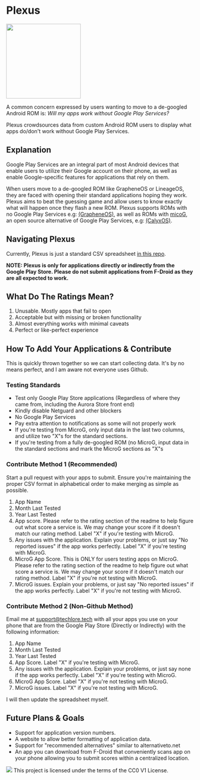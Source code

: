 # Plexus

<img src="https://techlore.tech/plexus.png" width="200" height="200">

A common concern expressed by users wanting to move to a de-googled Android ROM is: _Will my apps work without Google Play Services?_

Plexus crowdsources data from custom Android ROM users to display what apps do/don't work without Google Play Services.

## Explanation

Google Play Services are an integral part of most Android devices that enable users to utilize their Google account on their phone, as well as enable Google-specific features for applications that rely on them.

When users move to a de-googled ROM like GrapheneOS or LineageOS, they are faced with opening their standard applications hoping they work. Plexus aims to beat the guessing game and allow users to know exactly what will happen once they flash a new ROM. Plexus supports ROMs with no Google Play Services e.g: [(GrapheneOS)](https://grapheneos.org/), as well as ROMs with [micoG](https://microg.org/), an open source alternative of Google Play Services, e.g: [(CalyxOS)](https://calyxos.org/). 

## Navigating Plexus

Currently, Plexus is just a standard CSV spreadsheet [in this repo](./src/data/Plexus.csv).

**NOTE: Plexus is only for applications directly or indirectly from the Google Play Store. Please do not submit applications from F-Droid as they are all expected to work.**

## What Do The Ratings Mean?

1. Unusable. Mostly apps that fail to open
2. Acceptable but with missing or broken functionality
3. Almost everything works with minimal caveats
4. Perfect or like-perfect experience

## How To Add Your Applications & Contribute

This is quickly thrown together so we can start collecting data. It's by no means perfect, and I am aware not everyone uses Github.

### Testing Standards

- Test only Google Play Store applications (Regardless of where they came from, including the Aurora Store front end)
- Kindly disable Netguard and other blockers
- No Google Play Services
- Pay extra attention to notifications as some will not properly work
- If you're testing from MicroG, only input data in the last two columns, and utilize two "X"s for the standard sections.
- If you're testing from a fully de-googled ROM (no MicroG, input data in the standard sections and mark the MicroG sections as "X"s

### Contribute Method 1 (Recommended)

Start a pull request with your apps to submit. Ensure you're maintaining the proper CSV format in alphabetical order to make merging as simple as possible.

1. App Name
2. Month Last Tested
3. Year Last Tested
4. App score. Please refer to the rating section of the readme to help figure out what score a service is. We may change your score if it doesn't match our rating method. Label "X" if you're testing with MicroG.
5. Any issues with the application. Explain your problems, or just say "No reported issues" if the app works perfectly. Label "X" if you're testing with MicroG.
6. MicroG App Score. This is ONLY for users testing apps on MicroG. Please refer to the rating section of the readme to help figure out what score a service is. We may change your score if it doesn't match our rating method. Label "X" if you're not testing with MicroG.
7. MicroG issues. Explain your problems, or just say "No reported issues" if the app works perfectly. Label "X" if you're not testing with MicroG.

### Contribute Method 2 (Non-Github Method)

Email me at support@techlore.tech with all your apps you use on your phone that are from the Google Play Store (Directly or Indirectly) with the following information:

1. App Name
2. Month Last Tested
3. Year Last Tested
4. App Score. Label "X" if you're testing with MicroG.
5. Any issues with the application. Explain your problems, or just say none if the app works perfectly. Label "X" if you're testing with MicroG.
6. MicroG App Score. Label "X" if you're not testing with MicroG.
7. MicroG issues. Label "X" if you're not testing with MicroG.

I will then update the spreadsheet myself.

## Future Plans & Goals

- Support for application version numbers.
- A website to allow better formatting of application data.
- Support for "recommended alternatives" similar to alternativeto.net
- An app you can download from F-Droid that conveniently scans app on your phone allowing you to submit scores within a centralized location.

![](https://i.creativecommons.org/p/zero/1.0/88x31.png) This project is licensed under the terms of the CC0 V1 License.
